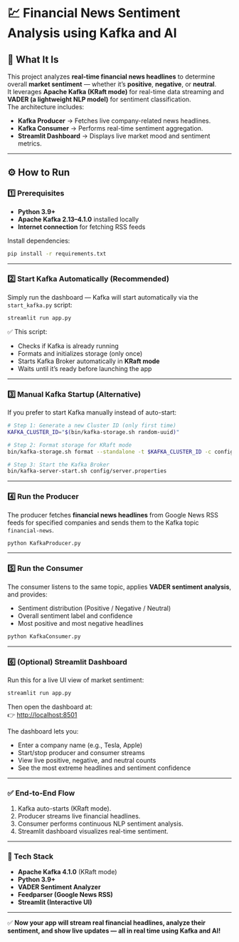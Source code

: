 # 💹 Financial News Sentiment Analysis using Kafka and AI

## 🧠 What It Is
This project analyzes **real-time financial news headlines** to determine overall **market sentiment** — whether it’s **positive**, **negative**, or **neutral**.  
It leverages **Apache Kafka (KRaft mode)** for real-time data streaming and **VADER (a lightweight NLP model)** for sentiment classification.  
The architecture includes:
- **Kafka Producer** → Fetches live company-related news headlines.  
- **Kafka Consumer** → Performs real-time sentiment aggregation.  
- **Streamlit Dashboard** → Displays live market mood and sentiment metrics.

---

## ⚙️ How to Run

### **1️⃣ Prerequisites**
- **Python 3.9+**
- **Apache Kafka 2.13–4.1.0** installed locally  
- **Internet connection** for fetching RSS feeds  

Install dependencies:
```bash
pip install -r requirements.txt
```

---

### **2️⃣ Start Kafka Automatically (Recommended)**
Simply run the dashboard — Kafka will start automatically via the `start_kafka.py` script:

```bash
streamlit run app.py
```

✅ This script:
- Checks if Kafka is already running  
- Formats and initializes storage (only once)  
- Starts Kafka Broker automatically in **KRaft mode**  
- Waits until it’s ready before launching the app  

---

### **3️⃣ Manual Kafka Startup (Alternative)**
If you prefer to start Kafka manually instead of auto-start:

```bash
# Step 1: Generate a new Cluster ID (only first time)
KAFKA_CLUSTER_ID="$(bin/kafka-storage.sh random-uuid)"

# Step 2: Format storage for KRaft mode
bin/kafka-storage.sh format --standalone -t $KAFKA_CLUSTER_ID -c config/server.properties

# Step 3: Start the Kafka Broker
bin/kafka-server-start.sh config/server.properties
```

---

### **4️⃣ Run the Producer**
The producer fetches **financial news headlines** from Google News RSS feeds for specified companies and sends them to the Kafka topic `financial-news`.

```bash
python KafkaProducer.py
```

---

### **5️⃣ Run the Consumer**
The consumer listens to the same topic, applies **VADER sentiment analysis**, and provides:
- Sentiment distribution (Positive / Negative / Neutral)  
- Overall sentiment label and confidence  
- Most positive and most negative headlines  

```bash
python KafkaConsumer.py
```

---

### **6️⃣ (Optional) Streamlit Dashboard**
Run this for a live UI view of market sentiment:

```bash
streamlit run app.py
```

Then open the dashboard at:  
👉 [http://localhost:8501](http://localhost:8501)

The dashboard lets you:
- Enter a company name (e.g., Tesla, Apple)  
- Start/stop producer and consumer streams  
- View live positive, negative, and neutral counts  
- See the most extreme headlines and sentiment confidence  

---

### ✅ **End-to-End Flow**
1. Kafka auto-starts (KRaft mode).  
2. Producer streams live financial headlines.  
3. Consumer performs continuous NLP sentiment analysis.  
4. Streamlit dashboard visualizes real-time sentiment.  

---

### 🧩 Tech Stack
- **Apache Kafka 4.1.0** (KRaft mode)
- **Python 3.9+**
- **VADER Sentiment Analyzer**
- **Feedparser (Google News RSS)**
- **Streamlit (Interactive UI)**

---

✅ **Now your app will stream real financial headlines, analyze their sentiment, and show live updates — all in real time using Kafka and AI!**
